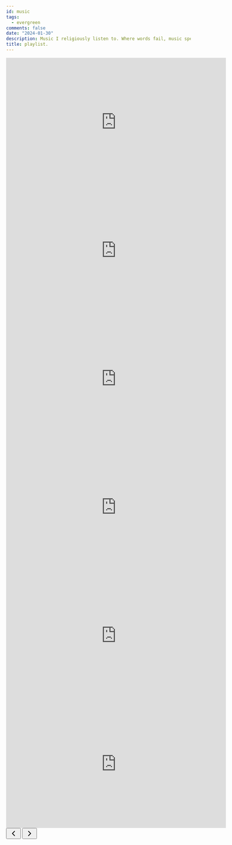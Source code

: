 ```yaml
---
id: music
tags:
  - evergreen
comments: false
date: "2024-01-30"
description: Music I religiously listen to. Where words fail, music speaks.
title: playlist.
---
```


<div class="playlists">

<iframe class="external-embed" width="600px" height="350px" src="https://www.youtube-nocookie.com/embed/videoseries?si=jpzRtz7hNXTI0VrH&amp;list=PLsRPzRsbp3lCxe4gXH4S4Zf38X_45Oj6N" title="YouTube video player" frameborder="0" allow="accelerometer; autoplay; clipboard-write; encrypted-media; gyroscope; picture-in-picture; web-share" allowfullscreen></iframe>

<iframe class="external-embed" width="600px" height="350px" src="https://www.youtube-nocookie.com/embed/9Stt4wq3KCE?si=1Fz6k73Emn1IWfCa" title="YouTube video player" frameborder="0" allow="accelerometer; autoplay; clipboard-write; encrypted-media; gyroscope; picture-in-picture; web-share" allowfullscreen></iframe>

<iframe class="external-embed" width="600px" height="350px" src="https://www.youtube-nocookie.com/embed/hvO0PrMBH9I?si=hGDtWw9xaboG30xg" title="YouTube video player" frameborder="0" allow="accelerometer; autoplay; clipboard-write; encrypted-media; gyroscope; picture-in-picture; web-share" allowfullscreen></iframe>

<iframe class="external-embed" width="600px" height="350px"  src="https://www.youtube-nocookie.com/embed/videoseries?si=31ptUk1rsEjh5AgS&amp;list=PLsRPzRsbp3lCfTzcrMyKDYKYYhq66s5t9" title="YouTube video player" frameborder="0" allow="accelerometer; autoplay; clipboard-write; encrypted-media; gyroscope; picture-in-picture; web-share" allowfullscreen></iframe>

<iframe class="external-embed" width="600px" height="350px" allow="autoplay *; encrypted-media *; fullscreen *; clipboard-write" frameborder="0" sandbox="allow-forms allow-popups allow-same-origin allow-scripts allow-storage-access-by-user-activation allow-top-navigation-by-user-activation" src="https://embed.music.apple.com/us/playlist/euphoric/pl.u-9N9L2Gbu1Mbj8lA"></iframe>

<iframe width="600px" height="350px" src="https://www.youtube-nocookie.com/embed/6MAzUT1YhWE?si=DJs9u1vvLO7T0XKY" title="YouTube video player" frameborder="0" allow="accelerometer; autoplay; clipboard-write; encrypted-media; gyroscope; picture-in-picture; web-share" referrerpolicy="strict-origin-when-cross-origin" allowfullscreen></iframe>

</div>

<div class="nav-playlist">
  <button class="previous">
    <svg
      xmlns="http://www.w3.org/2000/svg"
      width="24"
      height="24"
      viewBox="0 0 24 24"
      fill="none"
      stroke="currentColor"
      stroke-width="2"
      stroke-linecap="round"
      stroke-linejoin="round"
      style="transform: rotate(90deg)"
    >
      <polyline points="6 9 12 15 18 9"></polyline>
    </svg>
  </button>
  <button class="next">
    <svg
      xmlns="http://www.w3.org/2000/svg"
      width="24"
      height="24"
      viewBox="0 0 24 24"
      fill="none"
      stroke="currentColor"
      stroke-width="2"
      stroke-linecap="round"
      stroke-linejoin="round"
      style="transform: rotate(-90deg)"
    >
      <polyline points="6 9 12 15 18 9"></polyline>
    </svg>
  </button>
</div>
